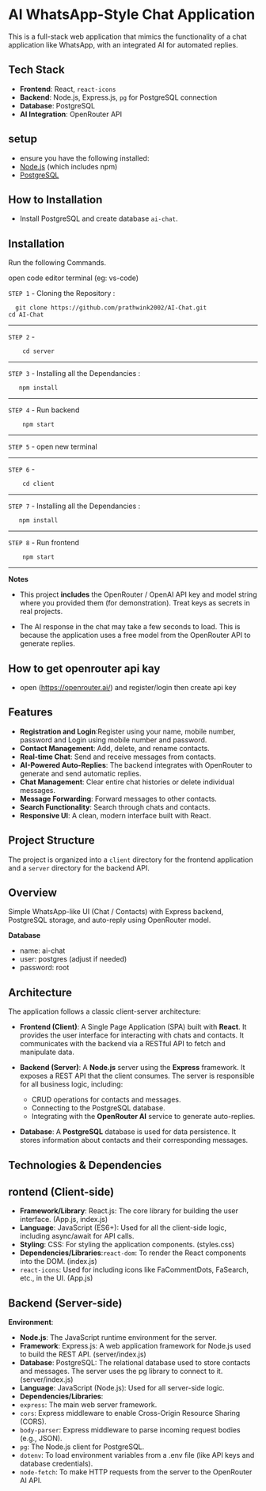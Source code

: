 # AI WhatsApp-Style Chat Application


This is a full-stack web application that mimics the functionality of a chat application like WhatsApp, with an integrated AI for automated replies.

## Tech Stack

- **Frontend**: React, `react-icons`
- **Backend**: Node.js, Express.js, `pg` for PostgreSQL connection
- **Database**: PostgreSQL
- **AI Integration**: OpenRouter API

## setup 

- ensure you have the following installed:
- [Node.js](https://nodejs.org/) (which includes npm)
- [PostgreSQL](https://www.postgresql.org/download/)

## How to Installation

-  Install PostgreSQL and create database `ai-chat`.

    	 
## Installation

Run the following Commands.

open code editor terminal (eg: vs-code)


`STEP 1` - Cloning the Repository :

```
  git clone https://github.com/prathwink2002/AI-Chat.git
cd AI-Chat
```
----
`STEP 2` - 
```
    cd server
```
----
`STEP 3` - Installing all the Dependancies :

```
   npm install
```
---
`STEP 4` - Run backend
```
    npm start
```
---
`STEP 5` - open new terminal

---
`STEP 6` - 
```
    cd client
```
----
`STEP 7` - Installing all the Dependancies :

```
   npm install
```
---
`STEP 8` - Run frontend
```
    npm start
```
---

**Notes**
- This project **includes** the OpenRouter / OpenAI API key and model string where you provided them (for demonstration). Treat keys as secrets in real projects.

- The AI response in the chat may take a few seconds to load. This is because the application uses a free model from the OpenRouter API to generate replies.

## How to get openrouter api kay

- open (https://openrouter.ai/) and register/login then create api key


## Features
- **Registration and Login**:Register using your name, mobile number, password and Login using mobile number and password.
- **Contact Management**: Add, delete, and rename contacts.
- **Real-time Chat**: Send and receive messages from contacts.
- **AI-Powered Auto-Replies**: The backend integrates with OpenRouter to generate and send  automatic replies.
- **Chat Management**: Clear entire chat histories or delete individual messages.
- **Message Forwarding**: Forward messages to other contacts.
- **Search Functionality**: Search through chats and contacts.
- **Responsive UI**: A clean, modern interface built with React.

## Project Structure

The project is organized into a `client` directory for the frontend application and a `server` directory for the backend API.

## Overview
Simple WhatsApp-like UI (Chat / Contacts) with Express backend, PostgreSQL storage, and auto-reply using OpenRouter model.

**Database**
- name: ai-chat
- user: postgres (adjust if needed)
- password: root



## Architecture

The application follows a classic client-server architecture:

-   **Frontend (Client)**: A Single Page Application (SPA) built with **React**. It provides the user interface for interacting with chats and contacts. It communicates with the backend via a RESTful API to fetch and manipulate data.

-   **Backend (Server)**: A **Node.js** server using the **Express** framework. It exposes a REST API that the client consumes. The server is responsible for all business logic, including:
    -   CRUD operations for contacts and messages.
    -   Connecting to the PostgreSQL database.
    -   Integrating with the **OpenRouter AI** service to generate auto-replies.

-   **Database**: A **PostgreSQL** database is used for data persistence. It stores information about contacts and their corresponding messages.


## Technologies & Dependencies

## rontend (Client-side)
- **Framework/Library**: React.js: The core library for building the user interface. (App.js, index.js) 
- **Language**: JavaScript (ES6+): Used for all the client-side logic, including async/await for API calls.
- **Styling**: CSS: For styling the application components. (styles.css)
- **Dependencies/Libraries**:`react-dom`: To render the React components into the DOM. (index.js)
- `react-icons`: Used for including icons like FaCommentDots, FaSearch, etc., in the UI. (App.js)

## Backend (Server-side)
**Environment**:
- **Node.js**: The JavaScript runtime environment for the server.
- **Framework**: Express.js: A web application framework for Node.js used to build the REST API. (server/index.js)
- **Database**: PostgreSQL: The relational database used to store contacts and messages. The server uses the pg library to connect to it. (server/index.js)
- **Language**: JavaScript (Node.js): Used for all server-side logic.
- **Dependencies/Libraries**:
- `express`: The main web server framework.
- `cors`: Express middleware to enable Cross-Origin Resource Sharing (CORS).
- `body-parser`: Express middleware to parse incoming request bodies (e.g., JSON).
- `pg`: The Node.js client for PostgreSQL.
- `dotenv`: To load environment variables from a .env file (like API keys and database credentials).
- `node-fetch`: To make HTTP requests from the server to the OpenRouter AI API.



